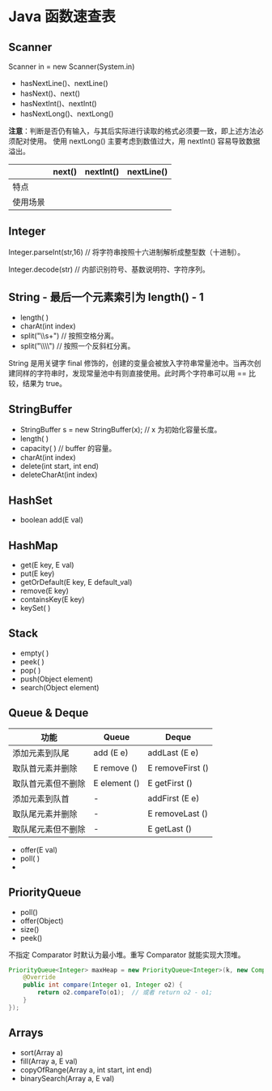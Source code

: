 # Java 函数速查表



## Scanner

Scanner in = new Scanner(System.in)

* hasNextLine()、nextLine()
* hasNext()、next()
* hasNextInt()、nextInt()
* hasNextLong()、nextLong()

**注意**：判断是否仍有输入，与其后实际进行读取的格式必须要一致，即上述方法必须配对使用。 使用 nextLong() 主要考虑到数值过大，用 nextInt() 容易导致数据溢出。

|          | next() | nextInt() | nextLine() |
| -------- | ------ | --------- | ---------- |
| 特点     |        |           |            |
| 使用场景 |        |           |            |





## Integer

Integer.parseInt(str,16)  // 将字符串按照十六进制解析成整型数（十进制）。

Integer.decode(str)  // 内部识别符号、基数说明符、字符序列。



## String - 最后一个元素索引为 length() - 1

* length( )
* charAt(int index)
* split("\\\s+")  // 按照空格分离。
* split("\\\\\\\\\")  // 按照一个反斜杠分离。



String 是用关键字 final 修饰的，创建的变量会被放入字符串常量池中。当再次创建同样的字符串时，发现常量池中有则直接使用。此时两个字符串可以用 == 比较，结果为 true。



## StringBuffer

* StringBuffer s = new StringBuffer(x);  // x 为初始化容量长度。
* length( )
* capacity( ) // buffer 的容量。
* charAt(int index)
* delete(int start, int end)
* deleteCharAt(int index)



## HashSet <Boxing Type>

* boolean add(E val)



## HashMap

* get(E key, E val)
* put(E key)
* getOrDefault(E key, E default_val)
* remove(E key)
* containsKey(E key)
* keySet( )





## Stack <Boxing Type>

* empty( ) 
* peek( )
* pop( )
* push(Object element)
* search(Object element)





## Queue & Deque <Boxing Type>

| 功能               | Queue        | Deque            |
| ------------------ | ------------ | ---------------- |
| 添加元素到队尾     | add (E e)    | addLast (E e)    |
| 取队首元素并删除   | E remove ()  | E removeFirst () |
| 取队首元素但不删除 | E element () | E getFirst ()    |
| 添加元素到队首     | -            | addFirst (E e)   |
| 取队尾元素并删除   | -            | E removeLast ()  |
| 取队尾元素但不删除 | -            | E getLast ()     |



* offer(E val)
* poll( )
* 



## PriorityQueue<Boxing Type>

* poll()
* offer(Object)
* size()
* peek()

不指定 Comparator 时默认为最小堆。重写 Comparator 就能实现大顶堆。

```java
PriorityQueue<Integer> maxHeap = new PriorityQueue<Integer>(k, new Comparator<Integer>() {
    @Override
    public int compare(Integer o1, Integer o2) {
        return o2.compareTo(o1);  // 或者 return o2 - o1;
    }
});
```





## Arrays

* sort(Array a)
* fill(Array a, E val)
* copyOfRange(Array a, int start, int end)
* binarySearch(Array a, E val)